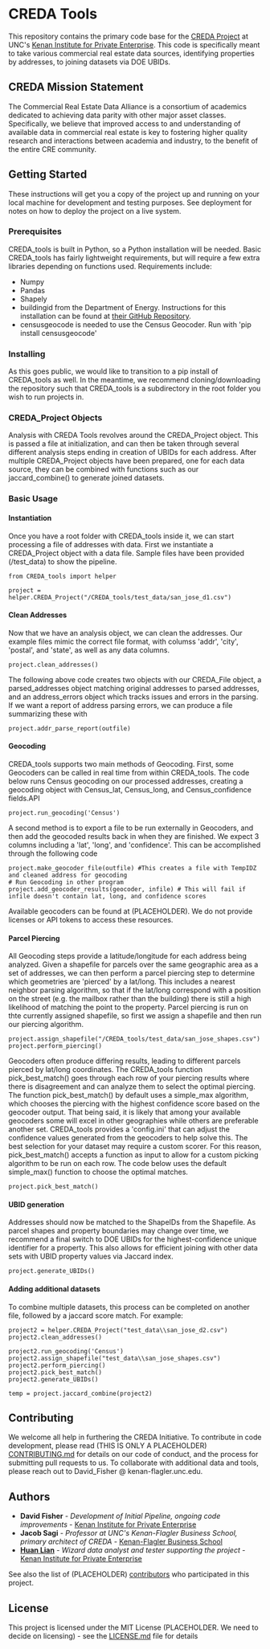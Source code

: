 # CREDA Tools

This repository contains the primary code base for the [CREDA Project](https://kenaninstitute.unc.edu/publication/commercial-real-estate-data-towards-parity-with-other-asset-classes-a-report-on-the-progress-of-the-commercial-real-estate-data-alliance-creda/) at UNC's [Kenan Institute for Private Enterprise](https://kenaninstitute.unc.edu/). This code is specifically meant to take various commercial real estate data sources, identifying properties by addresses, to joining datasets via DOE UBIDs.

## CREDA Mission Statement

The Commercial Real Estate Data Alliance is a consortium of academics dedicated to achieving data parity with other major asset classes. Specifically, we believe that improved access to and understanding of available data in commercial real estate is key to fostering higher quality research and interactions between academia and industry, to the benefit of the entire CRE community.

## Getting Started

These instructions will get you a copy of the project up and running on your local machine for development and testing purposes. See deployment for notes on how to deploy the project on a live system.

### Prerequisites

CREDA_tools is built in Python, so a Python installation will be needed. Basic CREDA_tools has fairly lightweight requirements, but will require a few extra libraries depending on functions used. Requirements include:

* Numpy
* Pandas
* Shapely
* buildingid from the Department of Energy. Instructions for this installation can be found at [their GitHub Repository](https://github.com/pnnl/buildingid-py).
* censusgeocode is needed to use the Census Geocoder. Run with 'pip install censusgeocode'

### Installing

As this goes public, we would like to transition to a pip install of CREDA_tools as well. In the meantime, we recommend cloning/downloading the repository such that CREDA_tools is a subdirectory in the root folder you wish to run projects in.



<!--- ## Running the tests

Explain how to run the automated tests for this system

### Break down into end to end tests

Explain what these tests test and why

```
Give an example
```

### And coding style tests

Explain what these tests test and why

```
Give an example
```
-->

### CREDA_Project Objects
Analysis with CREDA Tools revolves around the CREDA_Project object. This is passed a file at initialization, and can then be taken through several different analysis steps ending in creation of UBIDs for each address. After multiple CREDA_Project objects have been prepared, one for each data source, they can be combined with functions such as our jaccard_combine() to generate joined datasets.

### Basic Usage
#### Instantiation
Once you have a root folder with CREDA_tools inside it, we can start processing a file of addresses with data. First we instantiate a CREDA_Project object with a data file. Sample files have been provided (/test_data) to show the pipeline.
```
from CREDA_tools import helper

project = helper.CREDA_Project("/CREDA_tools/test_data/san_jose_d1.csv")
```

#### Clean Addresses
Now that we have an analysis object, we can clean the addresses. Our example files mimic the correct file format, with columss 'addr', 'city', 'postal', and 'state', as well as any data columns.
```
project.clean_addresses()

```
The following above code creates two objects with our CREDA_File object, a parsed_addresses object matching original addresses to parsed addresses, and an address_errors object which tracks issues and errors in the parsing. If we want a report of address parsing errors, we can produce a file summarizing these with
```
project.addr_parse_report(outfile)
```

#### Geocoding
CREDA_tools supports two main methods of Geocoding. First, some Geocoders can be called in real time from within CREDA_tools. The code below runs Census geocoding on our processed addresses, creating a geocoding object with Census_lat, Census_long, and Census_confidence fields.API
```
project.run_geocoding('Census')
```
A second method is to export a file to be run externally in Geocoders, and then add the geocoded results back in when they are finished. We expect 3 columns including a 'lat', 'long', and 'confidence'.
This can be accomplished through the following code
```
project.make_geocoder_file(outfile) #This creates a file with TempIDZ and cleaned address for geocoding
# Run Geocoding in other program
project.add_geocoder_results(geocoder, infile) # This will fail if infile doesn't contain lat, long, and confidence scores
```
Available geocoders can be found at (PLACEHOLDER). We do not provide licenses or API tokens to access these resources.

#### Parcel Piercing
All Geocoding steps provide a latitude/longitude for each address being analyzed. Given a shapefile for parcels over the same geographic area as a set of addresses, we can then perform a parcel piercing step to determine which geometries are 'pierced' by a lat/long. This includes a nearest neighbor parsing algorithm, so that if the lat/long correspond with a position on the street (e.g. the mailbox rather than the building) there is still a high likelihood of matching the point to the property.
Parcel piercing is run on thte currently assigned shapefile, so first we assign a shapefile and then run our piercing algorithm.
```
project.assign_shapefile("/CREDA_tools/test_data/san_jose_shapes.csv")
project.perform_piercing()
```
Geocoders often produce differing results, leading to different parcels pierced by lat/long coordinates. The CREDA_tools function pick_best_match() goes through each row of your piercing results where there is disagreement and can analyze them to select the optimal piercing. The function pick_best_match() by default uses a simple_max algorithm, which chooses the piercing with the highest confidence score based on the geocoder output. That being said, it is likely that among your available geocoders some will excel in other geographies while others are preferable another set. CREDA_tools provides a 'config.ini' that can adjust the confidence values generated from the geocoders to help solve this. The best selection for your dataset may require a custom scorer. For this reason, pick_best_match() accepts a function as input to allow for a custom picking algorithm to be run on each row.
The code below uses the default simple_max() function to choose the optimal matches.
```
project.pick_best_match()
```
#### UBID generation
Addresses should now be matched to the ShapeIDs from the Shapefile. As parcel shapes and property boundaries may change over time, we recommend a final switch to DOE UBIDs for the highest-confidence unique identifier for a property. This also allows for efficient joining with other data sets with UBID property values via Jaccard index.
```
project.generate_UBIDs()
```

#### Adding additional datasets
To combine multiple datasets, this process can be completed on another file, followed by a jaccard score match. For example:
```
project2 = helper.CREDA_Project("test_data\\san_jose_d2.csv")
project2.clean_addresses()

project2.run_geocoding('Census')
project2.assign_shapefile("test_data\\san_jose_shapes.csv")
project2.perform_piercing()
project2.pick_best_match()
project2.generate_UBIDs()

temp = project.jaccard_combine(project2)
```

## Contributing

We welcome all help in furthering the CREDA Initiative. To contribute in code development, please read (THIS IS ONLY A PLACEHOLDER) [CONTRIBUTING.md](https://gist.github.com/PurpleBooth/b24679402957c63ec426) for details on our code of conduct, and the process for submitting pull requests to us. To collaborate with additional data and tools, please reach out to David_Fisher @ kenan-flagler.unc.edu.

## Authors

* **David Fisher** - *Development of Initial Pipeline, ongoing code improvements* - [Kenan Institute for Private Enterprise](https://kenaninstitute.unc.edu/)
* **Jacob Sagi** - *Professor at UNC's Kenan-Flagler Business School, primary architect of CREDA* - [Kenan-Flagler Business School](https://www.kenan-flagler.unc.edu/faculty/directory/jacob-sagi/)
* **[Huan Lian](https://kenaninstitute.unc.edu/people/huan-lian/)** - *Wizard data analyst and tester supporting the project* - [Kenan Institute for Private Enterprise](https://kenaninstitute.unc.edu/)

See also the list of (PLACEHOLDER) [contributors](https://github.com/your/project/contributors) who participated in this project.

## License

This project is licensed under the MIT License (PLACEHOLDER. We need to decide on licensing) - see the [LICENSE.md](LICENSE.md) file for details
